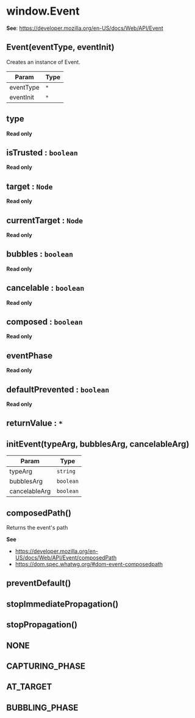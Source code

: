 
<a name="event" id="event"></a>

# window.Event
**See**: https://developer.mozilla.org/en-US/docs/Web/API/Event  


<a name="new-event-new" id="new-event-new"></a>

## Event(eventType, eventInit)
Creates an instance of Event.


| Param | Type |
| --- | --- |
| eventType | `*` | 
| eventInit | `*` | 



<a name="event-type" id="event-type"></a>

## type
**Read only**


<a name="event-istrusted" id="event-istrusted"></a>

## isTrusted : `boolean`
**Read only**


<a name="event-target" id="event-target"></a>

## target : `Node`
**Read only**


<a name="event-currenttarget" id="event-currenttarget"></a>

## currentTarget : `Node`
**Read only**


<a name="event-bubbles" id="event-bubbles"></a>

## bubbles : `boolean`
**Read only**


<a name="event-cancelable" id="event-cancelable"></a>

## cancelable : `boolean`
**Read only**


<a name="event-composed" id="event-composed"></a>

## composed : `boolean`
**Read only**


<a name="event-eventphase" id="event-eventphase"></a>

## eventPhase
**Read only**


<a name="event-defaultprevented" id="event-defaultprevented"></a>

## defaultPrevented : `boolean`
**Read only**


<a name="event-returnvalue" id="event-returnvalue"></a>

## returnValue : `*`


<a name="event-initevent" id="event-initevent"></a>

## initEvent(typeArg, bubblesArg, cancelableArg)

| Param | Type |
| --- | --- |
| typeArg | `string` | 
| bubblesArg | `boolean` | 
| cancelableArg | `boolean` | 



<a name="event-composedpath" id="event-composedpath"></a>

## composedPath()
Returns the event's path

**See**

- https://developer.mozilla.org/en-US/docs/Web/API/Event/composedPath
- https://dom.spec.whatwg.org/#dom-event-composedpath



<a name="event-preventdefault" id="event-preventdefault"></a>

## preventDefault()


<a name="event-stopimmediatepropagation" id="event-stopimmediatepropagation"></a>

## stopImmediatePropagation()


<a name="event-stoppropagation" id="event-stoppropagation"></a>

## stopPropagation()


<a name="event-none" id="event-none"></a>

## NONE


<a name="event-capturing-phase" id="event-capturing-phase"></a>

## CAPTURING\_PHASE


<a name="event-at-target" id="event-at-target"></a>

## AT\_TARGET


<a name="event-bubbling-phase" id="event-bubbling-phase"></a>

## BUBBLING\_PHASE

  